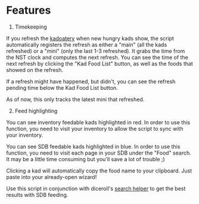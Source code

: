 # Features

1. Timekeeping

If you refresh the [kadoatery](http://www.neopets.com/games/kadoatery/index.phtml) when new hungry kads show, the script automatically registers the refresh as either a "main" (all the kads refreshed) or a "mini" (only the last 1-3 refreshed). It grabs the time from the NST clock and computes the next refresh. You can see the time of the next refresh by clicking the "Kad Food List" button, as well as the foods that showed on the refresh.

If a refresh might have happened, but didn't, you can see the refresh pending time below the Kad Food List button.

As of now, this only tracks the latest mini that refreshed.

2. Feed highlighting

You can see inventory feedable kads highlighted in red. In order to use this function, you need to visit your inventory to allow the script to sync with your inventory.

You can see SDB feedable kads highlighted in blue. In order to use this function, you need to visit each page in your SDB under the "Food" search. It may be a little time consuming but you'll save a lot of trouble ;)

Clicking a kad will automatically copy the food name to your clipboard. Just paste into your already-open wizard!

Use this script in conjunction with diceroll's [search helper](https://github.com/diceroll123/NeoSearchHelper) to get the best results with SDB feeding.